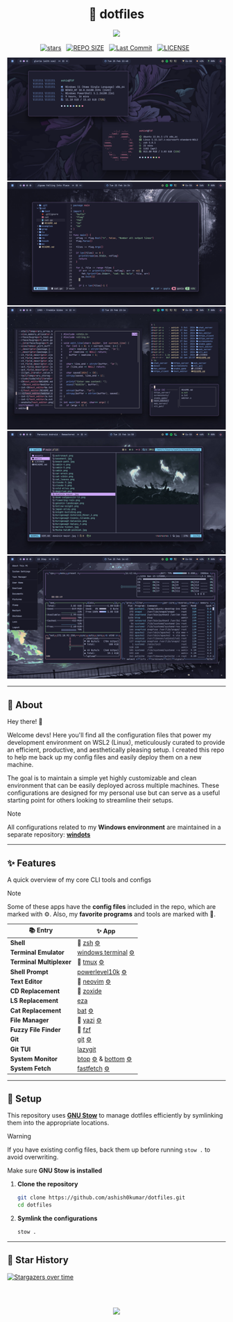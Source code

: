 <h1 align="center">🌿 dotfiles</h1>

<p align="center">
  <img src="https://raw.githubusercontent.com/catppuccin/catppuccin/main/assets/palette/macchiato.png" width="400" />
</p>

<div align="center">
<p>
<a href="https://github.com/ashish0kumar/dotfiles/stargazers"><img src="https://img.shields.io/github/stars/ashish0kumar/dotfiles?style=for-the-badge&logo=starship&color=C9CBFF&logoColor=C9CBFF&labelColor=302D41" alt="stars"><a>&nbsp;&nbsp;
<a href="https://github.com/ashish0kumar/dotfiles/"><img src="https://img.shields.io/github/repo-size/ashish0kumar/dotfiles?style=for-the-badge&logo=hyprland&logoColor=f9e2af&label=Size&labelColor=302D41&color=f9e2af" alt="REPO SIZE"></a>&nbsp;&nbsp;
<a href="https://github.com/ashish0kumar/dotfiles/commits/main/"><img src="https://img.shields.io/github/last-commit/ashish0kumar/dotfiles?style=for-the-badge&logo=github&logoColor=eba0ac&label=Last%20Commit&labelColor=302D41&color=eba0ac" alt="Last Commit"></a>&nbsp;&nbsp;
<a href="https://github.com/ashish0kumar/dotfiles/blob/main/LICENSE"><img src="https://img.shields.io/github/license/ashish0kumar/dotfiles?style=for-the-badge&logo=&color=CBA6F7&logoColor=CBA6F7&labelColor=302D41" alt="LICENSE"></a>&nbsp;&nbsp;
</p>
</div>

![](assets/fetch.png) 
![](assets/nvim.png) 
![](assets/cli_replace.png)
![](assets/yazi.png) 
![](assets/btop.png)

<hr>

## 🌷 About

Hey there! 👋

Welcome devs! Here you'll find all the configuration files that power my
development environment on WSL2 (Linux), meticulously curated to provide an
efficient, productive, and aesthetically pleasing setup. I created this repo to
help me back up my config files and easily deploy them on a new machine.

The goal is to maintain a simple yet highly customizable and clean environment
that can be easily deployed across multiple machines. These configurations are
designed for my personal use but can serve as a useful starting point for others
looking to streamline their setups.

> [!NOTE]
> All configurations related to my **Windows environment** are maintained in a
> separate repository: [**windots**](https://github.com/ashish0kumar/windots)

---

## ✨ Features

A quick overview of my core CLI tools and configs

> [!NOTE]
> Some of these apps have the **config files** included in the repo, which are
> marked with ⚙️. Also, my **favorite programs** and tools are marked with 💖.

| 📚 Entry                 | ✨ App                                                                                                                                                                                                                                                              |
| ------------------------ | ------------------------------------------------------------------------------------------------------------------------------------------------------------------------------------------------------------------------------------------------------------------- |
| **Shell**                | 💖 [zsh](https://zsh.sourceforge.io/) [⚙️](https://github.com/ashish0kumar/dotfiles/blob/main/.zshrc)                                                                                                                                                               |
| **Terminal Emulator**    | [windows terminal](https://github.com/microsoft/terminal) [⚙️](https://github.com/ashish0kumar/windots/blob/main/.config/terminal/settings.json)                                                                                                                    |
| **Terminal Multiplexer** | 💖 [tmux](https://github.com/tmux/tmux) [⚙️](https://github.com/ashish0kumar/dotfiles/blob/main/.config/tmux/tmux.conf)                                                                                                                                             |
| **Shell Prompt**         | [powerlevel10k](https://github.com/romkatv/powerlevel10k) [⚙️](https://github.com/ashish0kumar/dotfiles/blob/main/.p10k.zsh)                                                                                                                                        |
| **Text Editor**          | 💖 [neovim](https://neovim.io/) [⚙️](https://github.com/ashish0kumar/dotfiles/tree/main/.config/nvim)                                                                                                                                                               |
| **CD Replacement**       | 💖 [zoxide](https://github.com/ajeetdsouza/zoxide)                                                                                                                                                                                                                  |
| **LS Replacement**       | [eza](https://github.com/eza-community/eza)                                                                                                                                                                                                                         |
| **Cat Replacement**      | [bat](https://github.com/sharkdp/bat) [⚙️](https://github.com/ashish0kumar/dotfiles/tree/main/.config/bat)                                                                                                                                                          |
| **File Manager**         | 💖 [yazi](https://yazi-rs.github.io/) [⚙️](https://github.com/ashish0kumar/dotfiles/tree/main/.config/yazi)                                                                                                                                                         |
| **Fuzzy File Finder**    | 💖 [fzf](https://github.com/junegunn/fzf)                                                                                                                                                                                                                           |
| **Git**                  | [git](https://git-scm.com/) [⚙️](https://github.com/ashish0kumar/dotfiles/tree/main/.config/git)                                                                                                                                                                 |
| **Git TUI**              | [lazygit](https://github.com/jesseduffield/lazygit)                                                                                                                                                                                                                 |
| **System Monitor**       | [btop](https://github.com/aristocratos/btop) [⚙️](https://github.com/ashish0kumar/dotfiles/blob/main/.config/btop/btop.conf) & [bottom](https://github.com/ClementTsang/bottom) [⚙️](https://github.com/ashish0kumar/dotfiles/blob/main/.config/bottom/bottom.toml) |
| **System Fetch**         | [fastfetch](https://github.com/fastfetch-cli/fastfetch) [⚙️](https://github.com/ashish0kumar/dotfiles/blob/main/.config/fastfetch/config.jsonc)                                                                                                                     |

---

## 🔧 Setup

This repository uses [**GNU Stow**](https://www.gnu.org/software/stow/) to
manage dotfiles efficiently by symlinking them into the appropriate locations.

> [!WARNING]
> If you have existing config files, back them up before running `stow .` to avoid overwriting.

Make sure **GNU Stow is installed**

1. **Clone the repository**
   ```bash
   git clone https://github.com/ashish0kumar/dotfiles.git
   cd dotfiles
   ```

2. **Symlink the configurations**
   ```bash
   stow .
   ```

---

## 💫 Star History

[![Stargazers over time](https://starchart.cc/ashish0kumar/dotfiles.svg?background=%231e1e2e&axis=%23cdd6f4&line=%23cba6f7)](https://starchart.cc/ashish0kumar/dotfiles)

<br>
<br>

<p align="center">
	<img src="https://raw.githubusercontent.com/catppuccin/catppuccin/main/assets/footers/gray0_ctp_on_line.svg?sanitize=true" />
</p>
